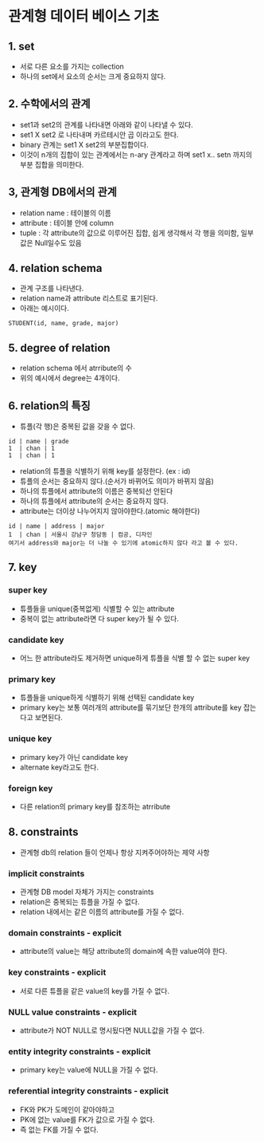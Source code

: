 # 관계형 데이터 베이스 기초

## 1. set
* 서로 다른 요소를 가지는 collection
* 하나의 set에서 요소의 순서는 크게 중요하지 않다.

## 2. 수학에서의 관계
* set1과 set2의 관계를 나타내면 아래와 같이 나타낼 수 있다.
* set1 X set2 로 나타내며 카르테시안 곱 이라고도 한다.
* binary 관계는 set1 X set2의 부분집합이다.
* 이것이 n개의 집합이 있는 관계에서는 n-ary 관계라고 하며 set1 x.. setn 까지의 부분 집합을 의미한다.

## 3, 관계형 DB에서의 관계
* relation name : 테이블의 이름
* attribute : 테이블 안에 column
* tuple : 각 attribute의 값으로 이루어진 집합, 쉽게 생각해서 각 행을 의미함, 일부 값은 Null일수도 있음

## 4. relation schema
* 관계 구조를 나타낸다.
* relation name과 attribute 리스트로 표기된다.
* 아래는 예시이다.
```
STUDENT(id, name, grade, major)
```

## 5. degree of relation
* relation schema 에서 atrribute의 수
* 위의 예시에서 degree는 4개이다.

## 6. relation의 특징
* 튜플(각 행)은 중복된 값을 갖을 수 없다.
```
id | name | grade
1  | chan | 1
1  | chan | 1
```
* relation의 튜플을 식별하기 위해 key를 설정한다. (ex : id)
* 튜플의 순서는 중요하지 않다.(순서가 바뀌어도 의미가 바뀌지 않음)
* 하나의 튜플에서 attribute의 이름은 중복되선 안된다
* 하나의 튜플에서 attribute의 순서는 중요하지 않다.
* attribute는 더이상 나누어지지 않아야한다.(atomic 해야한다)
```
id | name | address | major
1  | chan | 서울시 강남구 청담동 | 컴공, 디자인
여기서 address와 major는 더 나눌 수 있기에 atomic하지 않다 라고 볼 수 있다.
```

## 7. key
### super key
* 튜플들을 unique(중복없게) 식별할 수 있는 attribute
* 중복이 없는 attribute라면 다 super key가 될 수 있다.
### candidate key
* 어느 한 attribute라도 제거하면 unique하게 튜플을 식별 할 수 없는 super key
### primary key
* 튜플들을 unique하게 식별하기 위해 선택된 candidate key
* primary key는 보통 여러개의 attribute를 묶기보단 한개의 attribute를 key 잡는 다고 보면된다.
### unique key
* primary key가 아닌 candidate key
* alternate key라고도 한다.
### foreign key
* 다른 relation의 primary key를 참조하는 atrribute

## 8. constraints
* 관계형 db의 relation 들이 언제나 항상 지켜주어야하는 제약 사항
### implicit constraints
* 관계형 DB model 자체가 가지는 constraints
* relation은 중복되는 튜플을 가질 수 없다.
* relation 내에서는 같은 이름의 attribute를 가질 수 없다.
### domain constraints - explicit 
* attribute의 value는 해당 attribute의 domain에 속한 value여야 한다.
### key constraints - explicit
* 서로 다른 튜플을 같은 value의 key를 가질 수 없다.
### NULL value constraints - explicit
* attribute가 NOT NULL로 명시됬다면 NULL값을 가질 수 없다.
### entity integrity constraints - explicit
* primary key는 value에 NULL을 가질 수 없다.
### referential integrity constraints - explicit
* FK와 PK가 도메인이 같아야하고
* PK에 없는 value를 FK가 값으로 가질 수 없다.
* 즉 없는 FK를 가질 수 없다.
